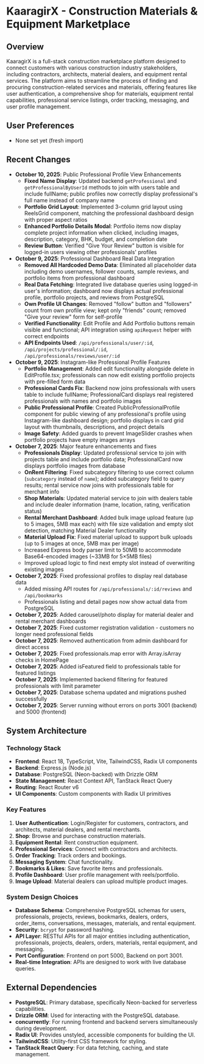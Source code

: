 # KaaragirX - Construction Materials & Equipment Marketplace

## Overview
KaaragirX is a full-stack construction marketplace platform designed to connect customers with various construction industry stakeholders, including contractors, architects, material dealers, and equipment rental services. The platform aims to streamline the process of finding and procuring construction-related services and materials, offering features like user authentication, a comprehensive shop for materials, equipment rental capabilities, professional service listings, order tracking, messaging, and user profile management.

## User Preferences
- None set yet (fresh import)

## Recent Changes
- **October 10, 2025**: Public Professional Profile View Enhancements
  - **Fixed Name Display**: Updated backend `getProfessional` and `getProfessionalByUserId` methods to join with users table and include fullName; public profiles now correctly display professional's full name instead of company name
  - **Portfolio Grid Layout**: Implemented 3-column grid layout using ReelsGrid component, matching the professional dashboard design with proper aspect ratios
  - **Enhanced Portfolio Details Modal**: Portfolio items now display complete project information when clicked, including images, description, category, BHK, budget, and completion date
  - **Review Button**: Verified "Give Your Review" button is visible for logged-in users viewing other professionals' profiles
- **October 9, 2025**: Professional Dashboard Real Data Integration
  - **Removed All Hardcoded Demo Data**: Eliminated all placeholder data including demo usernames, follower counts, sample reviews, and portfolio items from professional dashboard
  - **Real Data Fetching**: Integrated live database queries using logged-in user's information; dashboard now displays actual professional profile, portfolio projects, and reviews from PostgreSQL
  - **Own Profile UI Changes**: Removed "follow" button and "followers" count from own profile view; kept only "friends" count; removed "Give your review" form for self-profile
  - **Verified Functionality**: Edit Profile and Add Portfolio buttons remain visible and functional; API integration using `apiRequest` helper with correct endpoints
  - **API Endpoints Used**: `/api/professionals/user/:id`, `/api/projects/professional/:id`, `/api/professionals/reviews/user/:id`
- **October 9, 2025**: Instagram-like Professional Profile Features
  - **Portfolio Management**: Added edit functionality alongside delete in EditProfile.tsx; professionals can now edit existing portfolio projects with pre-filled form data
  - **Professional Cards Fix**: Backend now joins professionals with users table to include fullName; ProfessionalCard displays real registered professionals with names and portfolio images
  - **Public Professional Profile**: Created PublicProfessionalProfile component for public viewing of any professional's profile using Instagram-like dashboard design; portfolio displays in card grid layout with thumbnails, descriptions, and project details
  - **Image Safety**: Added guards to prevent ImageSlider crashes when portfolio projects have empty images arrays
- **October 7, 2025**: Major feature enhancements and fixes
  - **Professionals Display**: Updated professional service to join with projects table and include portfolio data; ProfessionalCard now displays portfolio images from database
  - **OnRent Filtering**: Fixed subcategory filtering to use correct column (`subcategory` instead of `name`); added subcategory field to query results; rental service now joins with professionals table for merchant info
  - **Shop Materials**: Updated material service to join with dealers table and include dealer information (name, location, rating, verification status)
  - **Rental Merchant Dashboard**: Added bulk image upload feature (up to 5 images, 5MB max each) with file size validation and empty slot detection, matching Material Dealer functionality
  - **Material Upload Fix**: Fixed material upload to support bulk uploads (up to 5 images at once, 5MB max per image)
  - Increased Express body parser limit to 50MB to accommodate Base64-encoded images (~33MB for 5×5MB files)
  - Improved upload logic to find next empty slot instead of overwriting existing images
- **October 7, 2025**: Fixed professional profiles to display real database data
  - Added missing API routes for `/api/professionals/:id/reviews` and `/api/bookmarks`
  - Professionals listing and detail pages now show actual data from PostgreSQL
- **October 7, 2025**: Added carousel/photo display for material dealer and rental merchant dashboards
- **October 7, 2025**: Fixed customer registration validation - customers no longer need professional fields
- **October 7, 2025**: Removed authentication from admin dashboard for direct access
- **October 7, 2025**: Fixed professionals.map error with Array.isArray checks in HomePage
- **October 7, 2025**: Added isFeatured field to professionals table for featured listings
- **October 7, 2025**: Implemented backend filtering for featured professionals with limit parameter
- **October 7, 2025**: Database schema updated and migrations pushed successfully
- **October 7, 2025**: Server running without errors on ports 3001 (backend) and 5000 (frontend)

## System Architecture

### Technology Stack
- **Frontend**: React 18, TypeScript, Vite, TailwindCSS, Radix UI components
- **Backend**: Express.js (Node.js)
- **Database**: PostgreSQL (Neon-backed) with Drizzle ORM
- **State Management**: React Context API, TanStack React Query
- **Routing**: React Router v6
- **UI Components**: Custom components with Radix UI primitives

### Key Features
1. **User Authentication**: Login/Register for customers, contractors, and architects, material dealers, and rental merchants.
2. **Shop**: Browse and purchase construction materials.
3. **Equipment Rental**: Rent construction equipment.
4. **Professional Services**: Connect with contractors and architects.
5. **Order Tracking**: Track orders and bookings.
6. **Messaging System**: Chat functionality.
7. **Bookmarks & Likes**: Save favorite items and professionals.
8. **Profile Dashboard**: User profile management with reels/portfolio.
9. **Image Upload**: Material dealers can upload multiple product images.

### System Design Choices
- **Database Schema**: Comprehensive PostgreSQL schemas for users, professionals, projects, reviews, bookmarks, dealers, orders, order_items, conversations, messages, materials, and rental equipment.
- **Security**: `bcrypt` for password hashing.
- **API Layer**: RESTful APIs for all major entities including authentication, professionals, projects, dealers, orders, materials, rental equipment, and messaging.
- **Port Configuration**: Frontend on port 5000, Backend on port 3001.
- **Real-time Integration**: APIs are designed to work with live database queries.

## External Dependencies
- **PostgreSQL**: Primary database, specifically Neon-backed for serverless capabilities.
- **Drizzle ORM**: Used for interacting with the PostgreSQL database.
- **concurrently**: For running frontend and backend servers simultaneously during development.
- **Radix UI**: Provides unstyled, accessible components for building the UI.
- **TailwindCSS**: Utility-first CSS framework for styling.
- **TanStack React Query**: For data fetching, caching, and state management.